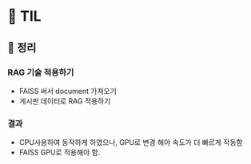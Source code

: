 # 📌 TIL

## 🌱 정리

### RAG 기술 적용하기
- FAISS 써서 document 가져오기
- 게시판 데이터로 RAG 적용하기

### 결과
- CPU사용하여 동작하게 하였으나, GPU로 변경 해야 속도가 더 빠르게 작동함
- FAISS GPU로 적용해야 함.

